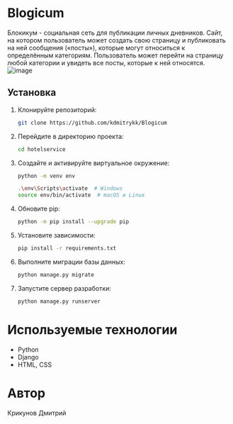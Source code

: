 # Blogicum
Блокикум - социальная сеть для публикации личных дневников.
Сайт, на котором пользователь может создать свою страницу и публиковать на ней сообщения («посты»), которые могут относиться к определённым категориям.
Пользователь может перейти на страницу любой категории и увидеть все посты, которые к ней относятся.
![image](https://github.com/user-attachments/assets/6280090d-2c2f-4bf6-9d9e-77ad582c7e59)

## Установка

1. Клонируйте репозиторий:
    ```bash
    git clone https://github.com/kdmitrykk/Blogicum
    ```

2. Перейдите в директорию проекта:
    ```bash
    cd hotelservice
    ```

3. Создайте и активируйте виртуальное окружение:
    ```bash
    python -m venv env
    ```

    ```bash
    .\env\Scripts\activate  # Windows
    source env/bin/activate  # macOS и Linux
    ```

4. Обновите pip:
    ```bash
    python -m pip install --upgrade pip
    ```

5. Установите зависимости:
    ```sh
    pip install -r requirements.txt
    ```

6. Выполните миграции базы данных:
    ```sh
    python manage.py migrate
    ```

7. Запустите сервер разработки:
    ```sh
    python manage.py runserver
    ```

# Используемые технологии

* Python
* Django
* HTML, CSS

# Автор
Крикунов Дмитрий

